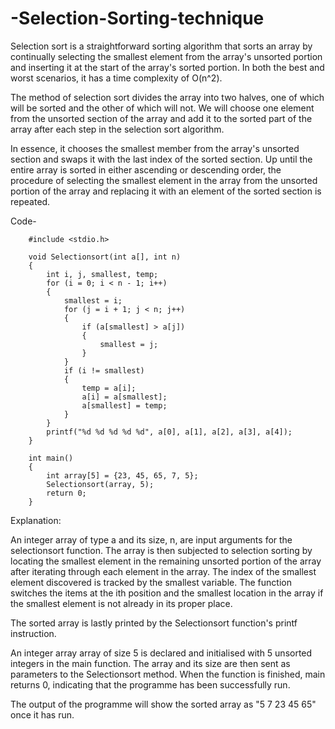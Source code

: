 # -Selection-Sorting-technique
Selection sort is a straightforward sorting algorithm that sorts an array by continually selecting the smallest element from the array's unsorted portion and inserting it at the start of the array's sorted portion. In both the best and worst scenarios, it has a time complexity of O(n^2).

The method of selection sort divides the array into two halves, one of which will be sorted and the other of which will not. We will choose one element from the unsorted section of the array and add it to the sorted part of the array after each step in the selection sort algorithm.

In essence, it chooses the smallest member from the array's unsorted section and swaps it with the last index of the sorted section. Up until the entire array is sorted in either ascending or descending order, the procedure of selecting the smallest element in the array from the unsorted portion of the array and replacing it with an element of the sorted section is repeated.

Code-

        #include <stdio.h>

        void Selectionsort(int a[], int n)
        {
            int i, j, smallest, temp;
            for (i = 0; i < n - 1; i++)
            {
                smallest = i;
                for (j = i + 1; j < n; j++)
                {
                    if (a[smallest] > a[j])
                    {
                        smallest = j;
                    }
                }
                if (i != smallest)
                {
                    temp = a[i];
                    a[i] = a[smallest];
                    a[smallest] = temp;
                }
            }
            printf("%d %d %d %d %d", a[0], a[1], a[2], a[3], a[4]);
        }

        int main()
        {
            int array[5] = {23, 45, 65, 7, 5};
            Selectionsort(array, 5);
            return 0;
        }
        
 Explanation:

An integer array of type a and its size, n, are input arguments for the selectionsort function. The array is then subjected to selection sorting by locating the smallest element in the remaining unsorted portion of the array after iterating through each element in the array. The index of the smallest element discovered is tracked by the smallest variable. The function switches the items at the ith position and the smallest location in the array if the smallest element is not already in its proper place.

The sorted array is lastly printed by the Selectionsort function's printf instruction.

An integer array array of size 5 is declared and initialised with 5 unsorted integers in the main function. The array and its size are then sent as parameters to the Selectionsort method. When the function is finished, main returns 0, indicating that the programme has been successfully run.

The output of the programme will show the sorted array as "5 7 23 45 65" once it has run.
